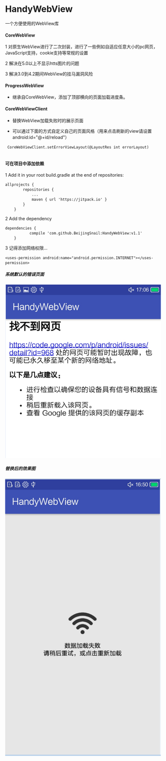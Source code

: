 # HandyWebView
一个方便使用的WebView库
#### CoreWebView

1 对原生WebView进行了二次封装，进行了一些例如自适应任意大小的pc网页，JavaScript支持，cookie支持等常规的设置

2 解决在5.0以上不显示htts图片的问题

3 解决3.0到4.2期间WebView的挂马漏洞风险

#### ProgressWebView

- 继承自CoreWebView，添加了顶部横向的页面加载进度条。

#### CoreWebViewClient

- 替换WebView加载失败时的展示页面

- 可以通过下面的方式自定义自己的页面风格（用来点击刷新的view请设置android:id="@+id/reload"）

```
 CoreWebViewClient.setErrorViewLayout(@LayoutRes int errorLayout)
 
```

#### 可在项目中添加依赖
1 Add it in your root build.gradle at the end of repositories:
```
allprojects {
		repositories {
			...
			maven { url 'https://jitpack.io' }
		}
	}
```

2 Add the dependency
```
dependencies {
	       compile 'com.github.BeijingSnail:HandyWebView:v1.1'
	}
```
3 记得添加网络权限...
```
<uses-permission android:name="android.permission.INTERNET"></uses-permission>
```
##### 系统默认的错误页面

![Image text](https://github.com/BeijingSnail/HandyWebView/blob/master/images/systemComes.png)

##### 替换后的效果图

![Image text](https://github.com/BeijingSnail/HandyWebView/blob/master/images/custom.png)

